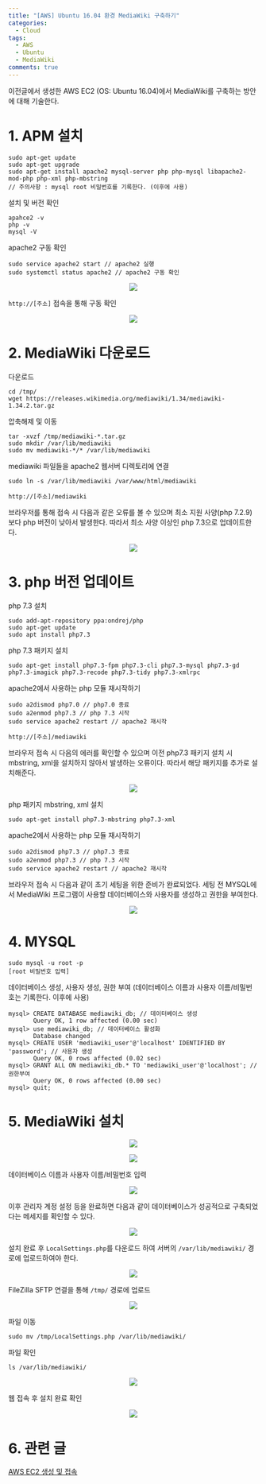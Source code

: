 ```yaml
---
title: "[AWS] Ubuntu 16.04 환경 MediaWiki 구축하기"
categories:
  - Cloud
tags:
  - AWS
  - Ubuntu
  - MediaWiki
comments: true
---
```


이전글에서 생성한 AWS EC2 (OS: Ubuntu 16.04)에서 MediaWiki를 구축하는 방안에 대해 기술한다.


# 1. APM 설치

```
sudo apt-get update
sudo apt-get upgrade
sudo apt-get install apache2 mysql-server php php-mysql libapache2-mod-php php-xml php-mbstring
// 주의사항 : mysql root 비밀번호를 기록한다. (이후에 사용)
```

설치 및 버전 확인
```
apahce2 -v
php -v
mysql -V
```

apache2 구동 확인
```
sudo service apache2 start // apache2 실행
sudo systemctl status apache2 // apache2 구동 확인
```

<center><p><img src="/assets/2020-09-16-post-AWS_MediaWiki/1.jpg"><br></p></center>

`http://[주소]` 접속을 통해 구동 확인

<center><p><img src="/assets/2020-09-16-post-AWS_MediaWiki/2.jpg"><br></p></center>



# 2. MediaWiki 다운로드

다운로드
```
cd /tmp/
wget https://releases.wikimedia.org/mediawiki/1.34/mediawiki-1.34.2.tar.gz
```

압축해제 및 이동
```
tar -xvzf /tmp/mediawiki-*.tar.gz
sudo mkdir /var/lib/mediawiki
sudo mv mediawiki-*/* /var/lib/mediawiki
```

mediawiki 파일들을 apache2 웹서버 디렉토리에 연결
```
sudo ln -s /var/lib/mediawiki /var/www/html/mediawiki
```

`http://[주소]/mediawiki`

브라우저를 통해 접속 시 다음과 같은 오류를 볼 수 있으며 최소 지원 사양(php 7.2.9)보다 php 버전이 낮아서 발생한다. 
따라서 최소 사양 이상인 php 7.3으로 업데이트한다.

<center><p><img src="/assets/2020-09-16-post-AWS_MediaWiki/3.jpg"><br></p></center>



# 3. php 버전 업데이트

php 7.3 설치
```
sudo add-apt-repository ppa:ondrej/php
sudo apt-get update
sudo apt install php7.3
```

php 7.3 패키지 설치
```
sudo apt-get install php7.3-fpm php7.3-cli php7.3-mysql php7.3-gd php7.3-imagick php7.3-recode php7.3-tidy php7.3-xmlrpc
```

apache2에서 사용하는 php 모듈 재시작하기
```
sudo a2dismod php7.0 // php7.0 종료
sudo a2enmod php7.3 // php 7.3 시작
sudo service apache2 restart // apache2 재시작
```

`http://[주소]/mediawiki`

브라우저 접속 시 다음의 에러를 확인할 수 있으며 이전 php7.3 패키지 설치 시 mbstring, xml을 설치하지 않아서 발생하는 오류이다. 
따라서 해당 패키지를 추가로 설치해준다.

<center><p><img src="/assets/2020-09-16-post-AWS_MediaWiki/4.jpg"><br></p></center>


php 패키지 mbstring, xml 설치
```
sudo apt-get install php7.3-mbstring php7.3-xml
```

apache2에서 사용하는 php 모듈 재시작하기
```
sudo a2dismod php7.3 // php7.3 종료
sudo a2enmod php7.3 // php 7.3 시작
sudo service apache2 restart // apache2 재시작
```

브라우저 접속 시 다음과 같이 초기 세팅을 위한 준비가 완료되었다. 
세팅 전 MYSQL에서 MediaWiki 프로그램이 사용할 데이터베이스와 사용자를 생성하고 권한을 부여한다.

<center><p><img src="/assets/2020-09-16-post-AWS_MediaWiki/5.jpg"><br></p></center>



# 4. MYSQL

```
sudo mysql -u root -p
[root 비밀번호 입력]
```

데이터베이스 생성, 사용자 생성, 권한 부여 
(데이터베이스 이름과 사용자 이름/비밀번호는 기록한다. 이후에 사용)
```
mysql> CREATE DATABASE mediawiki_db; // 데이터베이스 생성
       Query OK, 1 row affected (0.00 sec)
mysql> use mediawiki_db; // 데이터베이스 활성화
       Database changed
mysql> CREATE USER 'mediawiki_user'@'localhost' IDENTIFIED BY 'password'; // 사용자 생성
       Query OK, 0 rows affected (0.02 sec)
mysql> GRANT ALL ON mediawiki_db.* TO 'mediawiki_user'@'localhost'; // 권한부여
       Query OK, 0 rows affected (0.00 sec)
mysql> quit;
```


# 5. MediaWiki 설치

<center><p><img src="/assets/2020-09-16-post-AWS_MediaWiki/6.jpg"><br></p></center>

<center><p><img src="/assets/2020-09-16-post-AWS_MediaWiki/7.jpg"><br></p></center>

데이터베이스 이름과 사용자 이름/비밀번호 입력

<center><p><img src="/assets/2020-09-16-post-AWS_MediaWiki/8.jpg"><br></p></center>

이후 관리자 계정 설정 등을 완료하면 다음과 같이 데이터베이스가 성공적으로 구축되었다는 메세지를 확인할 수 있다.

<center><p><img src="/assets/2020-09-16-post-AWS_MediaWiki/9.jpg"><br></p></center>

설치 완료 후 `LocalSettings.php`를 다운로드 하여 서버의 `/var/lib/mediawiki/` 경로에 업로드하여야 한다.

<center><p><img src="/assets/2020-09-16-post-AWS_MediaWiki/10.jpg"><br></p></center>

FileZilla SFTP 연결을 통해 `/tmp/` 경로에 업로드

<center><p><img src="/assets/2020-09-16-post-AWS_MediaWiki/11.jpg"><br></p></center>

파일 이동

```
sudo mv /tmp/LocalSettings.php /var/lib/mediawiki/
```

파일 확인
```
ls /var/lib/mediawiki/
```

<center><p><img src="/assets/2020-09-16-post-AWS_MediaWiki/12.jpg"><br></p></center>


웹 접속 후 설치 완료 확인

<center><p><img src="/assets/2020-09-16-post-AWS_MediaWiki/13.jpg"><br></p></center>


# 6. 관련 글

[AWS EC2 생성 및 접속](https://c0msherl0ck.github.io/cloud/post-AWS_EC2/)


